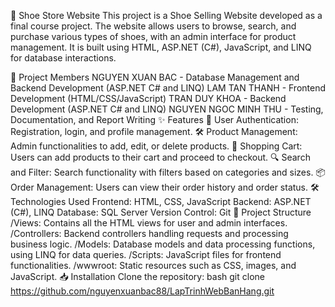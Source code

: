 👟 Shoe Store Website
This project is a Shoe Selling Website developed as a final course project. The website allows users to browse, search, and purchase various types of shoes, with an admin interface for product management. It is built using HTML, ASP.NET (C#), JavaScript, and LINQ for database interactions.

👥 Project Members
NGUYEN XUAN BAC - Database Management and Backend Development (ASP.NET C# and LINQ)
LAM TAN THANH - Frontend Development (HTML/CSS/JavaScript)
TRAN DUY KHOA - Backend Development (ASP.NET C# and LINQ)
NGUYEN NGOC MINH THU - Testing, Documentation, and Report Writing
✨ Features
🔐 User Authentication: Registration, login, and profile management.
🛠️ Product Management: Admin functionalities to add, edit, or delete products.
🛒 Shopping Cart: Users can add products to their cart and proceed to checkout.
🔍 Search and Filter: Search functionality with filters based on categories and sizes.
📦 Order Management: Users can view their order history and order status.
🛠️ Technologies Used
Frontend: HTML, CSS, JavaScript
Backend: ASP.NET (C#), LINQ
Database: SQL Server
Version Control: Git
📁 Project Structure
/Views: Contains all the HTML views for user and admin interfaces.
/Controllers: Backend controllers handling requests and processing business logic.
/Models: Database models and data processing functions, using LINQ for data queries.
/Scripts: JavaScript files for frontend functionalities.
/wwwroot: Static resources such as CSS, images, and JavaScript.
📥 Installation
Clone the repository:
bash
git clone https://github.com/nguyenxuanbac88/LapTrinhWebBanHang.git
